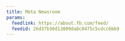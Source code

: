 ```yaml
---
title: Meta Newsroom
params:
  feedlink: https://about.fb.com/feed/
  feedid: 26d37b30d13809da8c0475c5cdcc6bb9
---
```

